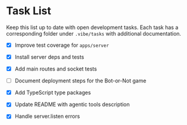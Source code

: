 # Task List

Keep this list up to date with open development tasks. Each task has a
corresponding folder under `.vibe/tasks` with additional documentation.

- [x] Improve test coverage for `apps/server`
- [x] Install server deps and tests
- [x] Add main routes and socket tests
- [ ] Document deployment steps for the Bot-or-Not game
- [x] Add TypeScript type packages
- [x] Update README with agentic tools description
- [x] Handle server.listen errors

